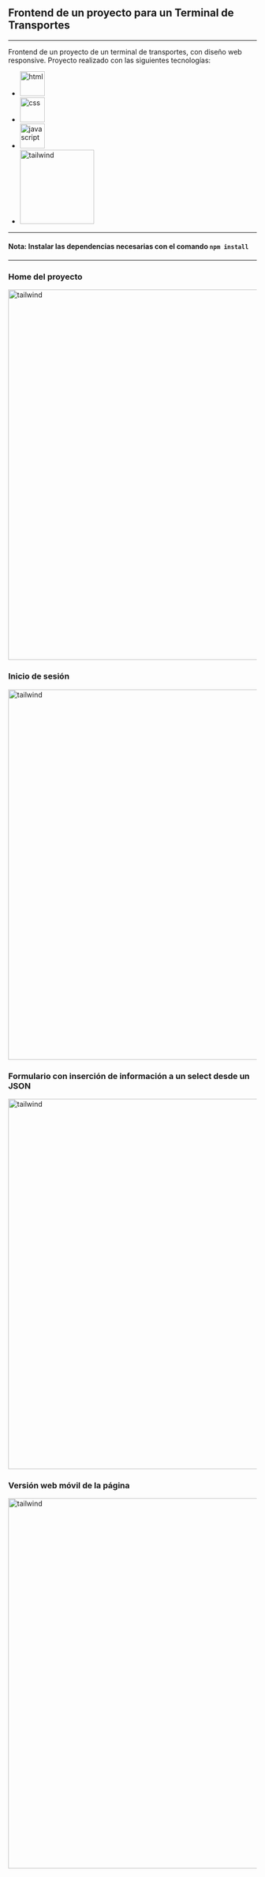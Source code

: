 ## Frontend de un proyecto para un Terminal de Transportes
------------
Frontend de un proyecto de un terminal de transportes, con diseño web responsive.
Proyecto realizado con las siguientes tecnologías: 
- <img src="https://i.imgur.com/HFjNqUJ.png" alt="html" width="50"/>

- <img src ="https://img.icons8.com/color/48/000000/css3.png" alt= "css" width = "50"/>
-  <img src ="https://img.icons8.com/color/48/000000/javascript--v1.png" alt= "javascript" width = "50"/>  
- <img src ="https://getlogovector.com/wp-content/uploads/2021/01/tailwind-css-logo-vector" alt= "tailwind" width = "150"/>

------------


#### Nota: Instalar las dependencias necesarias con el comando `npm install`

------------



### Home del proyecto

<img src ="https://i.imgur.com/qYJsHj6.jpg" alt= "tailwind" width = "750"/>

### Inicio de sesión

<img src ="https://imgur.com/fcnbonY.jpg" alt= "tailwind" width = "750"/>

### Formulario con inserción de información a un select desde un JSON

<img src ="https://imgur.com/tNzMkJV.jpg" alt= "tailwind" width = "750"/>

### Versión web móvil de la página

<img src ="https://imgur.com/MZOqIDA.jpg" alt= "tailwind" width = "750"/>
